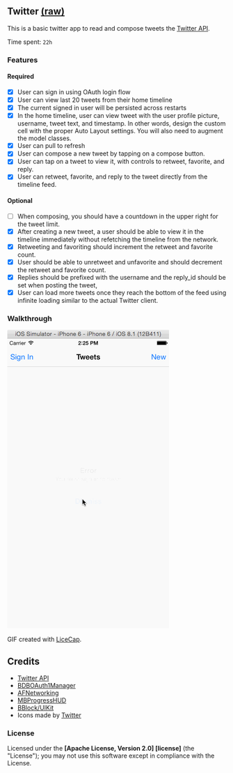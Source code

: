 ## Twitter [(raw)](https://gist.githubusercontent.com/timothy1ee/b9b1860c8ecb4b0b1c18/raw/2adc3f63677d81644e00245cee891eee88907767/gistfile1.md)

This is a basic twitter app to read and compose tweets the [Twitter API](https://apps.twitter.com/).

Time spent: `22h`

### Features

#### Required

- [X] User can sign in using OAuth login flow
- [X] User can view last 20 tweets from their home timeline
- [X] The current signed in user will be persisted across restarts
- [X] In the home timeline, user can view tweet with the user profile picture, username, tweet text, and timestamp.  In other words, design the custom cell with the proper Auto Layout settings.  You will also need to augment the model classes.
- [X] User can pull to refresh
- [X] User can compose a new tweet by tapping on a compose button.
- [X] User can tap on a tweet to view it, with controls to retweet, favorite, and reply.
- [X] User can retweet, favorite, and reply to the tweet directly from the timeline feed.

#### Optional

- [ ] When composing, you should have a countdown in the upper right for the tweet limit.
- [X] After creating a new tweet, a user should be able to view it in the timeline immediately without refetching the timeline from the network.
- [X] Retweeting and favoriting should increment the retweet and favorite count.
- [X] User should be able to unretweet and unfavorite and should decrement the retweet and favorite count.
- [X] Replies should be prefixed with the username and the reply_id should be set when posting the tweet,
- [X] User can load more tweets once they reach the bottom of the feed using infinite loading similar to the actual Twitter client.

### Walkthrough
![Demo](twitter-demo.gif)

GIF created with [LiceCap](http://www.cockos.com/licecap/).

Credits
---------
* [Twitter API](https://dev.twitter.com/rest/public)
* [BDBOAuth1Manager](https://github.com/bdbergeron/BDBOAuth1Manager)
* [AFNetworking](https://github.com/AFNetworking/AFNetworking)
* [MBProgressHUD](https://github.com/jdg/MBProgressHUD)
* [BBlock/UIKit](https://github.com/kgn/BBlock)
* Icons made by [Twitter](https://dev.twitter.com/overview/general/image-resources) 

### License

Licensed under the **[Apache License, Version 2.0] [license]** (the "License");
you may not use this software except in compliance with the License.
